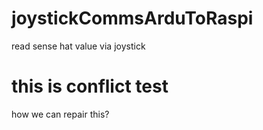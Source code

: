 # joystickCommsArduToRaspi
read sense hat value via joystick

# this is conflict test
how we can repair this?
